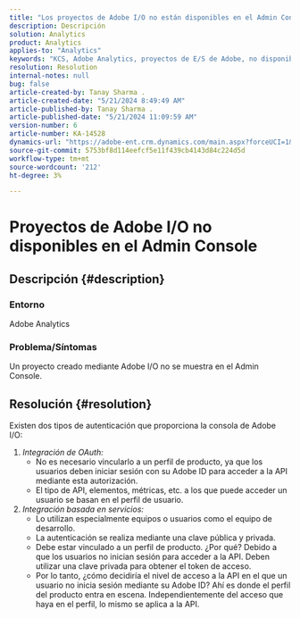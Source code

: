 ```yaml
---
title: "Los proyectos de Adobe I/O no están disponibles en el Admin Console"
description: Descripción
solution: Analytics
product: Analytics
applies-to: "Analytics"
keywords: "KCS, Adobe Analytics, proyectos de E/S de Adobe, no disponibles, Admin Console, integración de OAuth, integración basada en servicios"
resolution: Resolution
internal-notes: null
bug: false
article-created-by: Tanay Sharma .
article-created-date: "5/21/2024 8:49:49 AM"
article-published-by: Tanay Sharma .
article-published-date: "5/21/2024 11:09:59 AM"
version-number: 6
article-number: KA-14528
dynamics-url: "https://adobe-ent.crm.dynamics.com/main.aspx?forceUCI=1&pagetype=entityrecord&etn=knowledgearticle&id=fbce010f-4f17-ef11-9f8a-6045bd006b25"
source-git-commit: 5753bf8d114eefcf5e11f439cb4143d84c224d5d
workflow-type: tm+mt
source-wordcount: '212'
ht-degree: 3%

---
```


# Proyectos de Adobe I/O no disponibles en el Admin Console

## Descripción {#description}


### Entorno

Adobe Analytics

### Problema/Síntomas

Un proyecto creado mediante Adobe I/O no se muestra en el Admin Console.


## Resolución {#resolution}


Existen dos tipos de autenticación que proporciona la consola de Adobe I/O:

1. *Integración de OAuth:*
   - No es necesario vincularlo a un perfil de producto, ya que los usuarios deben iniciar sesión con su Adobe ID para acceder a la API mediante esta autorización.
   - El tipo de API, elementos, métricas, etc. a los que puede acceder un usuario se basan en el perfil de usuario.
2. *Integración basada en servicios:*
   - Lo utilizan especialmente equipos o usuarios como el equipo de desarrollo.
   - La autenticación se realiza mediante una clave pública y privada.
   - Debe estar vinculado a un perfil de producto. ¿Por qué? Debido a que los usuarios no inician sesión para acceder a la API. Deben utilizar una clave privada para obtener el token de acceso.
   - Por lo tanto, ¿cómo decidiría el nivel de acceso a la API en el que un usuario no inicia sesión mediante su Adobe ID? Ahí es donde el perfil del producto entra en escena. Independientemente del acceso que haya en el perfil, lo mismo se aplica a la API.

